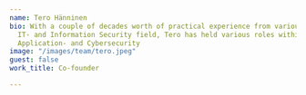 ```yaml
---
name: Tero Hänninen
bio: With a couple of decades worth of practical experience from various parts of
  IT- and Information Security field, Tero has held various roles within Information-,
  Application- and Cybersecurity
image: "/images/team/tero.jpeg"
guest: false
work_title: Co-founder

---
```

